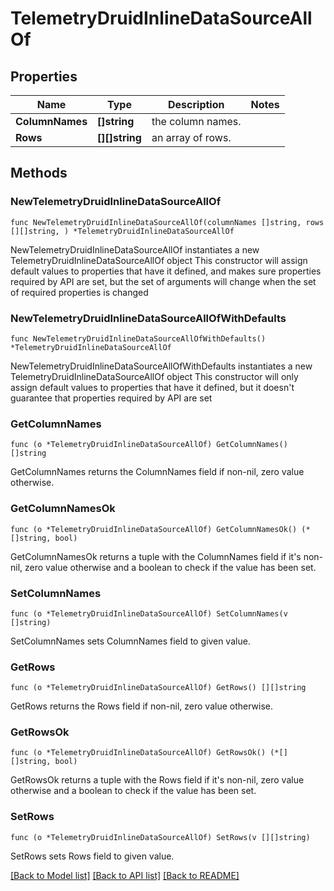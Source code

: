 # TelemetryDruidInlineDataSourceAllOf

## Properties

Name | Type | Description | Notes
------------ | ------------- | ------------- | -------------
**ColumnNames** | **[]string** | the column names. | 
**Rows** | **[][]string** | an array of rows. | 

## Methods

### NewTelemetryDruidInlineDataSourceAllOf

`func NewTelemetryDruidInlineDataSourceAllOf(columnNames []string, rows [][]string, ) *TelemetryDruidInlineDataSourceAllOf`

NewTelemetryDruidInlineDataSourceAllOf instantiates a new TelemetryDruidInlineDataSourceAllOf object
This constructor will assign default values to properties that have it defined,
and makes sure properties required by API are set, but the set of arguments
will change when the set of required properties is changed

### NewTelemetryDruidInlineDataSourceAllOfWithDefaults

`func NewTelemetryDruidInlineDataSourceAllOfWithDefaults() *TelemetryDruidInlineDataSourceAllOf`

NewTelemetryDruidInlineDataSourceAllOfWithDefaults instantiates a new TelemetryDruidInlineDataSourceAllOf object
This constructor will only assign default values to properties that have it defined,
but it doesn't guarantee that properties required by API are set

### GetColumnNames

`func (o *TelemetryDruidInlineDataSourceAllOf) GetColumnNames() []string`

GetColumnNames returns the ColumnNames field if non-nil, zero value otherwise.

### GetColumnNamesOk

`func (o *TelemetryDruidInlineDataSourceAllOf) GetColumnNamesOk() (*[]string, bool)`

GetColumnNamesOk returns a tuple with the ColumnNames field if it's non-nil, zero value otherwise
and a boolean to check if the value has been set.

### SetColumnNames

`func (o *TelemetryDruidInlineDataSourceAllOf) SetColumnNames(v []string)`

SetColumnNames sets ColumnNames field to given value.


### GetRows

`func (o *TelemetryDruidInlineDataSourceAllOf) GetRows() [][]string`

GetRows returns the Rows field if non-nil, zero value otherwise.

### GetRowsOk

`func (o *TelemetryDruidInlineDataSourceAllOf) GetRowsOk() (*[][]string, bool)`

GetRowsOk returns a tuple with the Rows field if it's non-nil, zero value otherwise
and a boolean to check if the value has been set.

### SetRows

`func (o *TelemetryDruidInlineDataSourceAllOf) SetRows(v [][]string)`

SetRows sets Rows field to given value.



[[Back to Model list]](../README.md#documentation-for-models) [[Back to API list]](../README.md#documentation-for-api-endpoints) [[Back to README]](../README.md)


